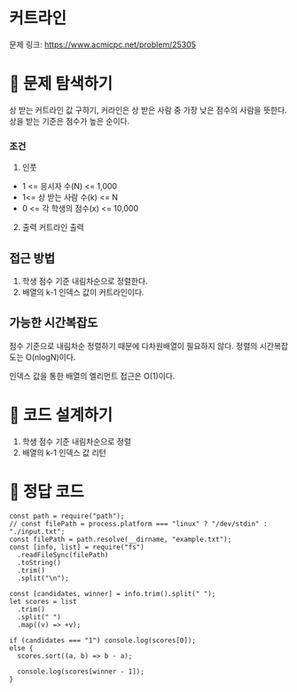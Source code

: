 # 커트라인

문제 링크: https://www.acmicpc.net/problem/25305

# 📌 문제 탐색하기

상 받는 커트라인 값 구하기, 커라인은 상 받은 사람 중 가장 낮은 점수의 사람을 뜻한다.
상을 받는 기준은 점수가 높은 순이다.

### 조건

1. 인풋

- 1 <= 응시자 수(N) <= 1,000
- 1<= 상 받는 사람 수(k) <= N
- 0 <= 각 학생의 점수(x) <= 10,000

2. 출력
   커트라인 출력

## 접근 방법

1. 학생 점수 기준 내림차순으로 정렬한다.
2. 배열의 k-1 인덱스 값이 커트라인이다.

## 가능한 시간복잡도

점수 기준으로 내림차순 정렬하기 때문에 다차원배열이 필요하지 않다.
정렬의 시간복잡도는 O(nlogN)이다.

인덱스 값을 통한 배열의 엘리먼트 접근은 O(1)이다.

# 📌 코드 설계하기

1. 학생 점수 기준 내림차순으로 정렬
2. 배열의 k-1 인덱스 값 리턴

# 📌 정답 코드

```
const path = require("path");
// const filePath = process.platform === "linux" ? "/dev/stdin" : "./input.txt";
const filePath = path.resolve(__dirname, "example.txt");
const [info, list] = require("fs")
  .readFileSync(filePath)
  .toString()
  .trim()
  .split("\n");

const [candidates, winner] = info.trim().split(" ");
let scores = list
  .trim()
  .split(" ")
  .map((v) => +v);

if (candidates === "1") console.log(scores[0]);
else {
  scores.sort((a, b) => b - a);

  console.log(scores[winner - 1]);
}
```
